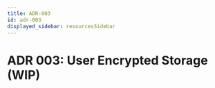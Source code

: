 ```yaml
---
title: ADR-003
id: adr-003
displayed_sidebar: resourcesSidebar
---
```


# ADR 003: User Encrypted Storage (WIP)